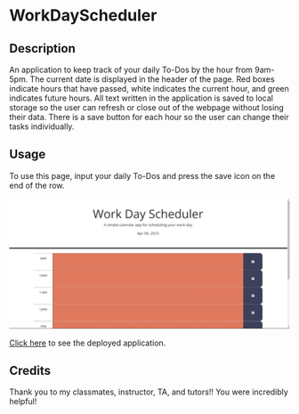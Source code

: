 # WorkDayScheduler

## Description
An application to keep track of your daily To-Dos by the hour from 9am-5pm. The current date is displayed in the header of the page. Red boxes indicate hours that have passed, white indicates the current hour, and green indicates future hours. All text written in the application is saved to local storage so the user can refresh or close out of the webpage without losing their data. There is a save button for each hour so the user can change their tasks individually.

## Usage

To use this page, input your daily To-Dos and press the save icon on the end of the row. 

![screenshot of Deployed Application](./Assets/images/work_schedule_01.jpg)


[Click here](https://emilymclean94.github.io/WorkDayScheduler/) to see the deployed application.

## Credits

Thank you to my classmates, instructor, TA, and tutors!! You were incredibly helpful!


